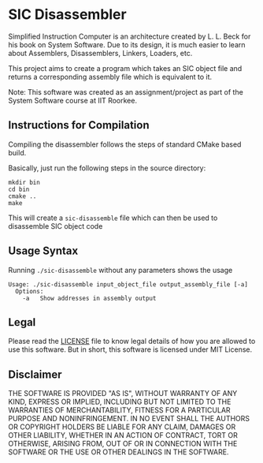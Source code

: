 SIC Disassembler
================

Simplified Instruction Computer is an architecture created by L. L. Beck for his book on System Software. Due to its design, it is much easier to learn about Assemblers, Disassemblers, Linkers, Loaders, etc.

This project aims to create a program which takes an SIC object file and returns a corresponding assembly file which is equivalent to it.

Note: This software was created as an assignment/project as part of the System Software course at IIT Roorkee.

Instructions for Compilation
----------------------------

Compiling the disassembler follows the steps of standard CMake based build.

Basically, just run the following steps in the source directory:

```
mkdir bin
cd bin
cmake ..
make
```

This will create a `sic-disassemble` file which can then be used to disassemble SIC object code

Usage Syntax
------------

Running `./sic-disassemble` without any parameters shows the usage

```
Usage: ./sic-disassemble input_object_file output_assembly_file [-a]
  Options:
    -a   Show addresses in assembly output
```

Legal
-----

Please read the [LICENSE](LICENSE) file to know legal details of how you are allowed to use this software. But in short, this software is licensed under MIT License.

Disclaimer
----------

THE SOFTWARE IS PROVIDED "AS IS", WITHOUT WARRANTY OF ANY KIND, EXPRESS OR
IMPLIED, INCLUDING BUT NOT LIMITED TO THE WARRANTIES OF MERCHANTABILITY,
FITNESS FOR A PARTICULAR PURPOSE AND NONINFRINGEMENT. IN NO EVENT SHALL THE
AUTHORS OR COPYRIGHT HOLDERS BE LIABLE FOR ANY CLAIM, DAMAGES OR OTHER
LIABILITY, WHETHER IN AN ACTION OF CONTRACT, TORT OR OTHERWISE, ARISING FROM,
OUT OF OR IN CONNECTION WITH THE SOFTWARE OR THE USE OR OTHER DEALINGS IN THE
SOFTWARE.